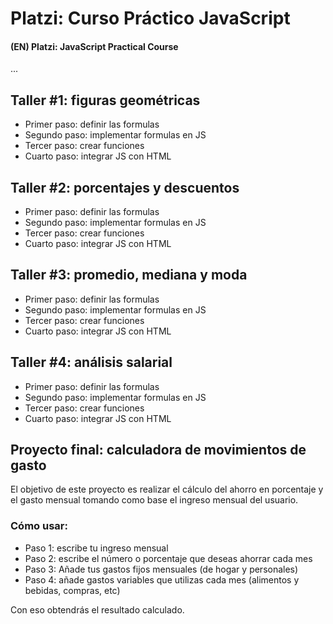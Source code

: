 # Platzi: Curso Práctico JavaScript
#### (EN) Platzi: JavaScript Practical Course

...

## Taller #1: figuras geométricas

- Primer paso: definir las formulas
- Segundo paso: implementar formulas en JS
- Tercer paso: crear funciones
- Cuarto paso: integrar JS con HTML

## Taller #2: porcentajes y descuentos

- Primer paso: definir las formulas
- Segundo paso: implementar formulas en JS
- Tercer paso: crear funciones
- Cuarto paso: integrar JS con HTML

## Taller #3: promedio, mediana y moda

- Primer paso: definir las formulas
- Segundo paso: implementar formulas en JS
- Tercer paso: crear funciones
- Cuarto paso: integrar JS con HTML

## Taller #4: análisis salarial

- Primer paso: definir las formulas
- Segundo paso: implementar formulas en JS
- Tercer paso: crear funciones
- Cuarto paso: integrar JS con HTML

## Proyecto final: calculadora de movimientos de gasto
El objetivo de este proyecto es realizar el cálculo del ahorro en porcentaje y el gasto mensual tomando como base el ingreso mensual del usuario.

### Cómo usar:
- Paso 1: escribe tu ingreso mensual
- Paso 2: escribe el número o porcentaje que deseas ahorrar cada mes
- Paso 3: Añade tus gastos fijos mensuales (de hogar y personales)
- Paso 4: añade gastos variables que utilizas cada mes (alimentos y bebidas, compras, etc)

Con eso obtendrás el resultado calculado.